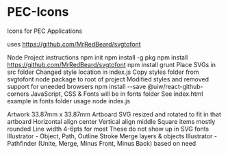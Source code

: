# PEC-Icons
Icons for PEC Applications

uses https://github.com/MrRedBeard/svgtofont

Node Project instructions
	npm init
	npm install -g pkg
	npm install https://github.com/MrRedBeard/svgtofont
	npm install grunt
	Place SVGs in src folder
	Changed style location in index.js
	Copy styles folder from svgtofont node package to root of project
	Modified styles and removed support for uneeded browsers
	npm install --save @uiw/react-github-corners
	JavaScript, CSS & Fonts will be in fonts folder
	See index.html example in fonts folder usage
	node index.js

Artwork
	33.87mm x 33.87mm Artboard
	SVG resized and rotated to fit in that artboard
	Horizontal align center
	Vertical align middle
	Square items mostly rounded
	Line width 4-6pts for most 
		These do not show up in SVG fonts 
			Illustrator - Object, Path, Outline Stroke
	Merge layers & objects
		Illustrator - Pathfinder (Unite, Merge, Minus Front, Minus Back) based on need
